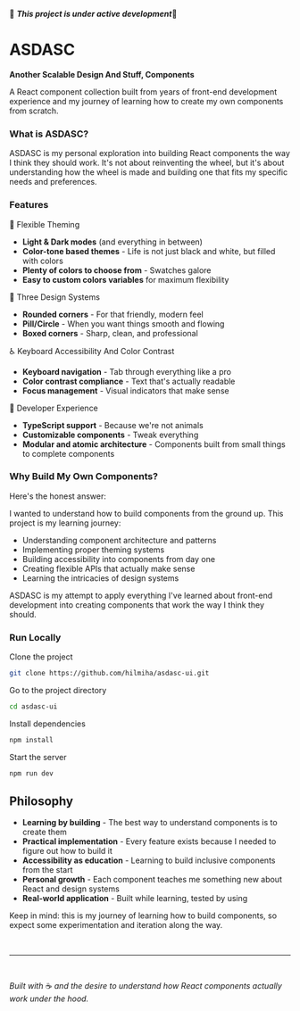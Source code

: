 
🚧 ***This project is under active development***🚧

# ASDASC

**Another Scalable Design And Stuff, Components**


A React component collection built from years of front-end development experience and my journey of learning how to create my own components from scratch.

### What is ASDASC?

ASDASC is my personal exploration into building React components the way I think they should work. It's not about reinventing the wheel, but it's about understanding how the wheel is made and building one that fits my specific needs and preferences.

### Features

🎨 Flexible Theming

- **Light & Dark modes** (and everything in between)
- **Color-tone based themes** - Life is not just black and white, but filled with colors
- **Plenty of colors to choose from** - Swatches galore
- **Easy to custom colors variables** for maximum flexibility

🔧 Three Design Systems

- **Rounded corners** - For that friendly, modern feel
- **Pill/Circle** - When you want things smooth and flowing
- **Boxed corners** - Sharp, clean, and professional

♿ Keyboard Accessibility And Color Contrast

- **Keyboard navigation** - Tab through everything like a pro
- **Color contrast compliance** - Text that's actually readable
- **Focus management** - Visual indicators that make sense

🧩 Developer Experience
- **TypeScript support** - Because we're not animals
- **Customizable components** - Tweak everything
- **Modular and atomic architecture** - Components built from small things to complete components

### Why Build My Own Components?

Here's the honest answer:

I wanted to understand how to build components from the ground up. This project is my learning journey:

- Understanding component architecture and patterns
- Implementing proper theming systems
- Building accessibility into components from day one
- Creating flexible APIs that actually make sense
- Learning the intricacies of design systems

ASDASC is my attempt to apply everything I've learned about front-end development into creating components that work the way I think they should.




### Run Locally

Clone the project

```bash
git clone https://github.com/hilmiha/asdasc-ui.git
```

Go to the project directory

```bash
cd asdasc-ui
```

Install dependencies

```bash
npm install
```

Start the server

```bash
npm run dev
```

## Philosophy

- **Learning by building** - The best way to understand components is to create them
- **Practical implementation** - Every feature exists because I needed to figure out how to build it
- **Accessibility as education** - Learning to build inclusive components from the start
- **Personal growth** - Each component teaches me something new about React and design systems
- **Real-world application** - Built while learning, tested by using

Keep in mind: this is my journey of learning how to build components, so expect some experimentation and iteration along the way.

&nbsp;
 
---
&nbsp;

*Built with* ☕ *and the desire to understand how React components actually work under the hood.*
